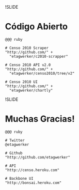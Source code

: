 !SLIDE

# Código Abierto #

    @@@ ruby
    
    # Censo 2010 Scraper
    "http://github.com/" + 
      "etagwerker/c2010-scrapper"
    
    # Censo 2010 API v2.0
    "http://github.com/" +
      "etagwerker/censo2010/tree/v2"
            
    # Censo 2010 UI
    "http://github.com/" +
      "etagwerker/chartly"
    
!SLIDE

# Muchas Gracias! #
  
    @@@ ruby 
  
    # Twitter
    @etagwerker

    # Github
    "http://github.com/etagwerker"

    # API
    "http://censo.heroku.com"

    # Backbone UI
    "http://bonsai.heroku.com"